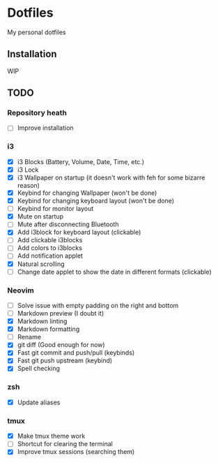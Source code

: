 # Dotfiles

My personal dotfiles

## Installation

WIP

## TODO

### Repository heath

- [ ] Improve installation

### i3

- [x] i3 Blocks (Battery, Volume, Date, Time, etc.)
- [x] i3 Lock
- [x] i3 Wallpaper on startup (it doesn't work with feh for some bizarre reason)
- [x] Keybind for changing Wallpaper (won't be done)
- [x] Keybind for changing keyboard layout (won't be done)
- [ ] Keybind for monitor layout
- [x] Mute on startup
- [ ] Mute after disconnecting Bluetooth
- [x] Add i3block for keyboard layout (clickable)
- [ ] Add clickable i3blocks
- [ ] Add colors to i3blocks
- [ ] Add notification applet
- [x] Natural scrolling
- [ ] Change date applet to show the date in different formats (clickable)

### Neovim

- [ ] Solve issue with empty padding on the right and bottom
- [ ] Markdown preview (I doubt it)
- [x] Markdown linting
- [x] Markdown formatting
- [ ] Rename
- [x] git diff (Good enough for now)
- [x] Fast git commit and push/pull (keybinds)
- [x] Fast git push upstream (keybind)
- [x] Spell checking

### zsh

- [x] Update aliases

### tmux

- [x] Make tmux theme work
- [ ] Shortcut for clearing the terminal
- [x] Improve tmux sessions (searching them)
